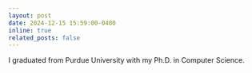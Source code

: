 ```yaml
---
layout: post
date: 2024-12-15 15:59:00-0400
inline: true
related_posts: false
---
```


I graduated from Purdue University with my Ph.D. in Computer Science.
